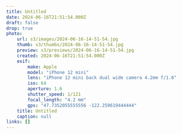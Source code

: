 ```yaml
---
title: Untitled
date: 2024-06-16T21:51:54.000Z
draft: false
drop: true
photo:
    url: s3/images/2024-06-16-14-51-54.jpg
    thumb: s3/thumbs/2024-06-16-14-51-54.jpg
    preview: s3/previews/2024-06-16-14-51-54.jpg
    created: 2024-06-16T21:51:54.000Z
    exif:
        make: Apple
        model: "iPhone 12 mini"
        lens: "iPhone 12 mini back dual wide camera 4.2mm f/1.6"
        iso: 64
        aperture: 1.6
        shutter_speed: 1/121
        focal_length: "4.2 mm"
        gps: "47.7352055555556 -122.259619444444"
    title: Untitled
    caption: null
links: []
---
```

